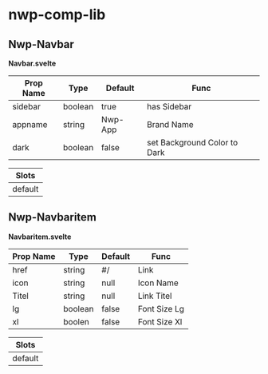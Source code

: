 # nwp-comp-lib



## Nwp-Navbar

**Navbar.svelte**

| Prop Name | Type    | Default | Func                         |
|-----------|---------|---------|------------------------------|
| sidebar   | boolean | true    | has Sidebar                  |
| appname   | string  | Nwp-App | Brand Name                   |
| dark      | boolean | false   | set Background Color to Dark |

| Slots   |
|---------|
| default |


## Nwp-Navbaritem

**Navbaritem.svelte**

| Prop Name  | Type    | Default | Func         |
|-------|---------|---------|--------------|
| href  | string  | #/      | Link         |
| icon  | string  | null    | Icon Name    |
| Titel | string  | null    | Link Titel   |
| lg    | boolean | false   | Font Size Lg |
| xl    | boolen  | false   | Font Size Xl |

| Slots   |
|---------|
| default |
